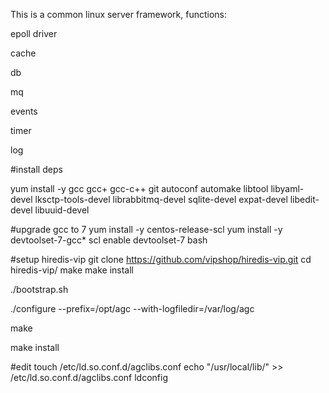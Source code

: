 This is a common linux server framework, functions:

epoll driver

cache

db

mq

events

timer

log



#install deps

yum install -y gcc gcc+ gcc-c++ git autoconf automake libtool libyaml-devel lksctp-tools-devel librabbitmq-devel sqlite-devel expat-devel libedit-devel libuuid-devel

#upgrade gcc to 7
yum install -y centos-release-scl
yum install -y devtoolset-7-gcc*
scl enable devtoolset-7 bash

#setup hiredis-vip
git clone https://github.com/vipshop/hiredis-vip.git
cd hiredis-vip/
make
make install

./bootstrap.sh


./configure --prefix=/opt/agc --with-logfiledir=/var/log/agc


make


make install

#edit
touch /etc/ld.so.conf.d/agclibs.conf
echo "/usr/local/lib/" >> /etc/ld.so.conf.d/agclibs.conf
ldconfig
